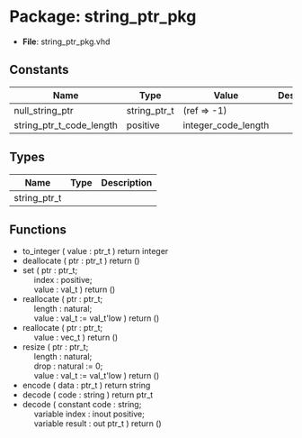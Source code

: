 # Package: string_ptr_pkg

- **File**: string_ptr_pkg.vhd
## Constants

| Name                     | Type         | Value                | Description |
| ------------------------ | ------------ | -------------------- | ----------- |
| null_string_ptr          | string_ptr_t |  (ref => -1)         |             |
| string_ptr_t_code_length | positive     |  integer_code_length |             |
## Types

| Name         | Type | Description |
| ------------ | ---- | ----------- |
| string_ptr_t |      |             |
## Functions
- to_integer <font id="function_arguments">( value : ptr_t ) </font> <font id="function_return">return integer </font>
- deallocate <font id="function_arguments">( ptr : ptr_t ) </font> <font id="function_return">return ()</font>
- set <font id="function_arguments">( ptr   : ptr_t;<br><span style="padding-left:20px"> index : positive;<br><span style="padding-left:20px"> value : val_t ) </font> <font id="function_return">return ()</font>
- reallocate <font id="function_arguments">( ptr    : ptr_t;<br><span style="padding-left:20px"> length : natural;<br><span style="padding-left:20px"> value  : val_t := val_t'low ) </font> <font id="function_return">return ()</font>
- reallocate <font id="function_arguments">( ptr   : ptr_t;<br><span style="padding-left:20px"> value : vec_t ) </font> <font id="function_return">return ()</font>
- resize <font id="function_arguments">( ptr    : ptr_t;<br><span style="padding-left:20px"> length : natural;<br><span style="padding-left:20px"> drop   : natural := 0;<br><span style="padding-left:20px"> value  : val_t   := val_t'low ) </font> <font id="function_return">return ()</font>
- encode <font id="function_arguments">( data : ptr_t ) </font> <font id="function_return">return string </font>
- decode <font id="function_arguments">( code : string ) </font> <font id="function_return">return ptr_t </font>
- decode <font id="function_arguments">( constant code   : string;<br><span style="padding-left:20px"> variable index  : inout positive;<br><span style="padding-left:20px"> variable result : out ptr_t ) </font> <font id="function_return">return ()</font>
